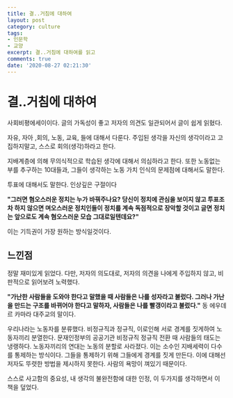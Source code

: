 ```yaml
---
title: 결..거침에 대하여
layout: post
category: culture
tags:
- 인문학
- 교양
excerpt: 결..거침에 대하여를 읽고
comments: true
date: '2020-08-27 02:21:30'
---
```


# 결..거침에 대하여

사회비평에세이이다. 글의 가독성이 좋고 저자의 의견도 일관되어서 글이 쉽게 읽혔다.

자유, 자아 ,회의, 노동, 교육, 들에 대해서 다룬다. 주입된 생각을 자신의 생각이라고 고집하지말고, 스스로 회의(생각)하라고 한다.

지배계층에 의해 무의식적으로 학습된 생각에 대해서 의심하라고 한다. 또한 노동없는 부를 추구하는 10대들과, 그들이 생각하는 노동 가치 인식의 문제점에 대해서도 말한다.



투표에 대해서도 말한다. 인상깊은 구절이다

**"그러면 혐오스러운 정치는 누가 바꿔주나요?  당신이 정치에 관심을 보이지 않고 투표조차 하지 않으면 며오스러운 정치인들이 정치를 계속 독점적으로 장악할 것이고 글면 정치는 앞으로도 계속 혐오스러운 모습 그대로일텐데요?"**

이는 기득권이 가장 원하는 방식일것이다.



## 느낀점

정말 재미있게 읽었다. 다만, 저자의 의도대로, 저자의 의견을 나에게 주입하지 않고, 비판적으로 읽어보려 노력했다.

**"가난한 사람들을 도와야 한다고 말했을 때 사람들은 나를 성자라고 불렀다. 그러나 가난을 만드는 구조를 바뀌어야 한다고 말하자, 사람들은 나를 빨갱이라고 불렀다."** 동 에우데르 카마라 대주교의 말이다.

우리나라는 노동자를 분류했다. 비정규직과 정규직, 이로인해 서로 경계를 짓게하여 노동자끼리 분열한다. 문재인정부의 공공기관 비정규직 정규직 전환 때 사람들의 태도는 냉랭하다. 노동자끼리의 연대는 노동의 분할로 사라졌다. 이는 소수인 지배세력이 다수를 통제하는 방식이다. 그들을 통제하기 위해 그들에게 경계를 짓게 만든다. 이에 대해선 저자도 뚜렷한 방법을 제시하지 못한다. 사람의 욕망이 껴있기 때문이다.

스스로 사고함의 중요성, 내 생각의 불완전함에 대한 인정, 이 두가지를 생각하면서 이 책을 덮었다.